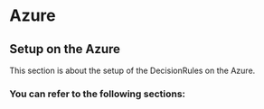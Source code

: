 # Azure

## Setup on the Azure

This section is about the setup of the DecisionRules on the Azure.

### You can refer to the following sections:
